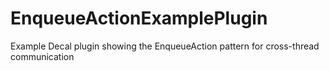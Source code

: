 # EnqueueActionExamplePlugin
 Example Decal plugin showing the EnqueueAction pattern for cross-thread communication
